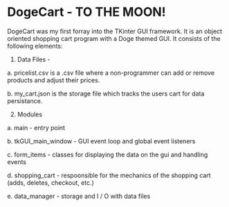 # DogeCart - TO THE MOON!

DogeCart was my first forray into the TKinter GUI framework.  It is an object oriented shopping cart program with a Doge themed GUI.  It consists of the following elements:

1. Data Files - 

a. pricelist.csv is a .csv file where a non-programmer can add or remove products and adjust their prices.
 
b. my_cart.json is the storage file which tracks the users cart for data persistance.
 
2. Modules

a. main - entry point
  
b. tkGUI_main_window - GUI event loop and global event listeners
  
c. form_items - classes for displaying the data on the gui and handling events
  
d. shopping_cart - respoonsible for the mechanics of the shopping cart (adds, deletes, checkout, etc.)
  
e. data_manager - storage and I / O with data files
